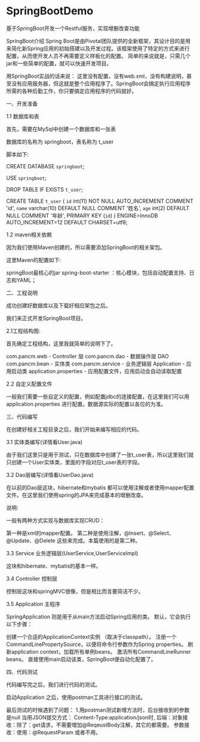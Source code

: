 # SpringBootDemo
基于SpringBoot开发一个Restful服务，实现增删改查功能

SpringBoot介绍
Spring Boot是由Pivotal团队提供的全新框架，其设计目的是用来简化新Spring应用的初始搭建以及开发过程。该框架使用了特定的方式来进行配置，从而使开发人员不再需要定义样板化的配置。
简单的来说就是，只需几个jar和一些简单的配置，就可以快速开发项目。

用SpringBoot实战的话来说：
这里没有配置，没有web.xml，没有构建说明，甚至没有应用服务器，但这就是整个应用程序了。SpringBoot会搞定执行应用程序所需的各种后勤工作，你只要搞定应用程序的代码就好。

一、开发准备

1.1 数据库和表

首先，需要在MySql中创建一个数据库和一张表

数据库的名称为 springboot，表名称为 t_user

脚本如下:

CREATE DATABASE `springboot`;

USE `springboot`;

DROP TABLE IF EXISTS `t_user`;

CREATE TABLE `t_user` (
  `id` int(11) NOT NULL AUTO_INCREMENT COMMENT 'id',
  `name` varchar(10) DEFAULT NULL COMMENT '姓名',
  `age` int(2) DEFAULT NULL COMMENT '年龄',
  PRIMARY KEY (`id`)
) ENGINE=InnoDB AUTO_INCREMENT=12 DEFAULT CHARSET=utf8;

1.2 maven相关依赖

因为我们使用Maven创建的，所以需要添加SpringBoot的相关架包。

这里Maven的配置如下:

springBoot最核心的jar
spring-boot-starter ：核心模块，包括自动配置支持、日志和YAML；

二、工程说明

成功创建好数据库以及下载好相应架包之后。

我们来正式开发SpringBoot项目。

2.1工程结构图:

首先确定工程结构，这里我就简单的说明下了。

com.pancm.web - Controller 层
com.pancm.dao - 数据操作层 DAO
com.pancm.bean - 实体类
com.pancm.service - 业务逻辑层
Application - 应用启动类
application.properties - 应用配置文件，应用启动会自动读取配置

2.2 自定义配置文件

一般我们需要一些自定义的配置，例如配置jdbc的连接配置，在这里我们可以用 application.properties 进行配置。数据源实际的配置以各位的为准。

三、代码编写

在创建好相关工程目录之后，我们开始来编写相应的代码。

3.1 实体类编写(详情看User.java)

由于我们这里只是用于测试，只在数据库中创建了一张t_user表，所以这里我们就只创建一个User实体类，里面的字段对应t_user表的字段。

3.2 Dao层编写(详情看UserDao.java)

在以前的Dao层这块，hibernate和mybatis 都可以使用注解或者使用mapper配置文件。在这里我们使用spring的JPA来完成基本的增删改查。

说明:

一般有两种方式实现与数据库实现CRUD：

第一种是xml的mapper配置。
第二种是使用注解，@Insert、@Select、@Update、@Delete 这些来完成。本篇使用的是第二种。

3.3 Service 业务逻辑层(UserService,UserServiceImpl)

这块和hibernate、mybatis的基本一样。

3.4 Controller 控制层

控制层这块和springMVC很像，但是相比而言要简洁不少。

3.5 Application 主程序

SpringApplication 则是用于从main方法启动Spring应用的类。
默认，它会执行以下步骤：

创建一个合适的ApplicationContext实例 （取决于classpath）。
注册一个CommandLinePropertySource，以便将命令行参数作为Spring properties。
刷新application context，加载所有单例beans。
激活所有CommandLineRunner beans。
直接使用main启动该类，SpringBoot便自动化配置了。

四、代码测试

代码编写完之后，我们进行代码的测试。

启动Application 之后，使用postman工具进行接口的测试。

最后测试的时候遇到了问题：
1.用postman测试新增方法时，后台接收到的参数是null
当用JSON提交方式： Content-Type:application/json时,
后端：对象接收：除了：get请求，不需要增加@ReqeustBody注解，其它的都需要。
参数接收：使用：@RequestParam 或者不用。

